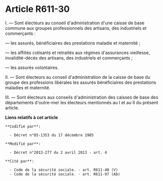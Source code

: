 # Article R611-30

I. ― Sont électeurs au conseil d'administration d'une caisse de base commune aux groupes professionnels des artisans, des
industriels et commerçants :

― les assurés, bénéficiaires des prestations maladie et maternité ;

― les affiliés cotisants et retraités aux régimes d'assurances vieillesse, invalidité-décès des artisans, des industriels et
commerçants ;

― les assurés volontaires. 

II. ― Sont électeurs au conseil d'administration de la caisse de base du groupe des professions libérales les assurés
bénéficiaires des prestations maladies et maternité. 

III. ― Sont électeurs aux conseils d'administration des caisses de base des départements d'outre-mer les électeurs mentionnés
au I et au II du présent article.

**Liens relatifs à cet article**

	**Codifié par**:

	  - Décret n°85-1353 du 17 décembre 1985

	**Modifié par**:

	  - Décret n°2013-277 du 2 avril 2013 - art. 4

	**Cité par**:

	  - Code de la sécurité sociale. - art. R611-40 (V)
	  - Code de la sécurité sociale. - art. R611-97 (Ab)
